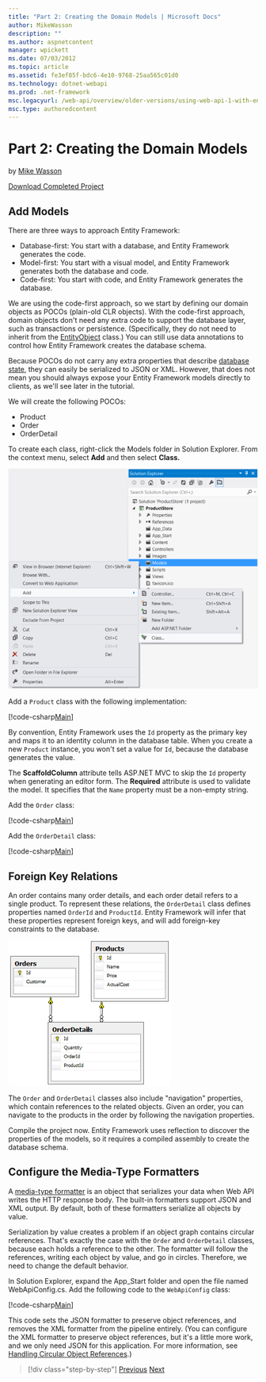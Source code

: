```yaml
---
title: "Part 2: Creating the Domain Models | Microsoft Docs"
author: MikeWasson
description: ""
ms.author: aspnetcontent
manager: wpickett
ms.date: 07/03/2012
ms.topic: article
ms.assetid: fe3ef85f-bdc6-4e10-9768-25aa565c01d0
ms.technology: dotnet-webapi
ms.prod: .net-framework
msc.legacyurl: /web-api/overview/older-versions/using-web-api-1-with-entity-framework-5/using-web-api-with-entity-framework-part-2
msc.type: authoredcontent
---
```

Part 2: Creating the Domain Models
====================
by [Mike Wasson](https://github.com/MikeWasson)

[Download Completed Project](http://code.msdn.microsoft.com/ASP-NET-Web-API-with-afa30545)

## Add Models

There are three ways to approach Entity Framework:

- Database-first: You start with a database, and Entity Framework generates the code.
- Model-first: You start with a visual model, and Entity Framework generates both the database and code.
- Code-first: You start with code, and Entity Framework generates the database.

We are using the code-first approach, so we start by defining our domain objects as POCOs (plain-old CLR objects). With the code-first approach, domain objects don't need any extra code to support the database layer, such as transactions or persistence. (Specifically, they do not need to inherit from the [EntityObject](https://msdn.microsoft.com/en-us/library/system.data.objects.dataclasses.entityobject.aspx) class.) You can still use data annotations to control how Entity Framework creates the database schema.

Because POCOs do not carry any extra properties that describe [database state](https://msdn.microsoft.com/en-us/library/system.data.entitystate.aspx), they can easily be serialized to JSON or XML. However, that does not mean you should always expose your Entity Framework models directly to clients, as we'll see later in the tutorial.

We will create the following POCOs:

- Product
- Order
- OrderDetail

To create each class, right-click the Models folder in Solution Explorer. From the context menu, select **Add** and then select **Class.**

![](using-web-api-with-entity-framework-part-2/_static/image1.png)

Add a `Product` class with the following implementation:

[!code-csharp[Main](using-web-api-with-entity-framework-part-2/samples/sample1.cs)]

By convention, Entity Framework uses the `Id` property as the primary key and maps it to an identity column in the database table. When you create a new `Product` instance, you won't set a value for `Id`, because the database generates the value.

The **ScaffoldColumn** attribute tells ASP.NET MVC to skip the `Id` property when generating an editor form. The **Required** attribute is used to validate the model. It specifies that the `Name` property must be a non-empty string.

Add the `Order` class:

[!code-csharp[Main](using-web-api-with-entity-framework-part-2/samples/sample2.cs)]

Add the `OrderDetail` class:

[!code-csharp[Main](using-web-api-with-entity-framework-part-2/samples/sample3.cs)]

## Foreign Key Relations

An order contains many order details, and each order detail refers to a single product. To represent these relations, the `OrderDetail` class defines properties named `OrderId` and `ProductId`. Entity Framework will infer that these properties represent foreign keys, and will add foreign-key constraints to the database.

![](using-web-api-with-entity-framework-part-2/_static/image2.png)

The `Order` and `OrderDetail` classes also include "navigation" properties, which contain references to the related objects. Given an order, you can navigate to the products in the order by following the navigation properties.

Compile the project now. Entity Framework uses reflection to discover the properties of the models, so it requires a compiled assembly to create the database schema.

## Configure the Media-Type Formatters

A [media-type formatter](../../formats-and-model-binding/media-formatters.md) is an object that serializes your data when Web API writes the HTTP response body. The built-in formatters support JSON and XML output. By default, both of these formatters serialize all objects by value.

Serialization by value creates a problem if an object graph contains circular references. That's exactly the case with the `Order` and `OrderDetail` classes, because each holds a reference to the other. The formatter will follow the references, writing each object by value, and go in circles. Therefore, we need to change the default behavior.

In Solution Explorer, expand the App\_Start folder and open the file named WebApiConfig.cs. Add the following code to the `WebApiConfig` class:

[!code-csharp[Main](using-web-api-with-entity-framework-part-2/samples/sample4.cs?highlight=11)]

This code sets the JSON formatter to preserve object references, and removes the XML formatter from the pipeline entirely. (You can configure the XML formatter to preserve object references, but it's a little more work, and we only need JSON for this application. For more information, see [Handling Circular Object References](../../formats-and-model-binding/json-and-xml-serialization.md#handling_circular_object_references).)

>[!div class="step-by-step"]
[Previous](using-web-api-with-entity-framework-part-1.md)
[Next](using-web-api-with-entity-framework-part-3.md)